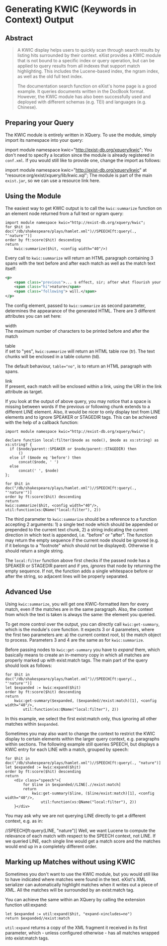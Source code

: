 # Generating KWIC (Keywords in Context) Output

## Abstract

> A KWIC display helps users to quickly scan through search results by listing hits surrounded by their context. eXist provides a KWIC module that is not bound to a specific index or query operation, but can be applied to query results from all indexes that support match highlighting. This includes the Lucene-based index, the ngram index, as well as the old full text index.
>
> The documentation search function on eXist's home page is a good example. It queries documents written in the DocBook format. However, the KWIC module has also been successfully used and deployed with different schemas (e.g. TEI) and languages (e.g. Chinese).

## Preparing your Query

The KWIC module is entirely written in XQuery. To use the module, simply import its namespace into your query:

import module namespace kwic="http://exist-db.org/xquery/kwic";
You don't need to specify a location since the module is already registered in `conf.xml`. If you would still like to provide one, change the import as follows:

import module namespace kwic="http://exist-db.org/xquery/kwic" at "resource:org/exist/xquery/lib/kwic.xql";
The module is part of the main `exist.jar`, so we can use a resource link here.

## Using the Module

The easiest way to get KWIC output is to call the `kwic:summarize` function on an element node returned from a full text or ngram query:

``` xquery
import module namespace kwic="http://exist-db.org/xquery/kwic";
for $hit in doc("/db/shakespeare/plays/hamlet.xml")//SPEECH[ft:query(., "'nature'")] 
order by ft:score($hit) descending
return
    kwic:summarize($hit, <config width="40"/>)
```

Every call to `kwic:summarize` will return an HTML paragraph containing 3 spans with the text before and after each match as well as the match text itself:

``` xml
<p>
    <span class="previous">... s effect, sir; after what flourish your </span>
    <span class="hi">nature</span>
    <span class="following"> will.</span>
</p>
```

The config element, passed to `kwic:summarize` as second parameter, determines the appearance of the generated HTML. There are 3 different attributes you can set here:

width  
The maximum number of characters to be printed before and after the match

table  
if set to "yes", `kwic:summarize` will return an HTML table row (tr). The text chunks will be enclosed in a table column (td).

The default behaviour, `table="no"`, is to return an HTML paragraph with spans.

link  
If present, each match will be enclosed within a link, using the URI in the link attribute as target.

If you look at the output of above query, you may notice that a space is missing between words if the previous or following chunk extends to a different LINE element. Also, it would be nicer to only display text from LINE elements and to ignore SPEAKER or STAGEDIR tags. This can be achieved with the help of a callback function:

``` xquery
import module namespace kwic="http://exist-db.org/xquery/kwic";
                
declare function local:filter($node as node(), $mode as xs:string) as xs:string? {
  if ($node/parent::SPEAKER or $node/parent::STAGEDIR) then 
      ()
  else if ($mode eq 'before') then 
      concat($node, ' ')
  else 
      concat(' ', $node)
};

for $hit in doc("/db/shakespeare/plays/hamlet.xml")//SPEECH[ft:query(., "'nature'")] 
order by ft:score($hit) descending
return
kwic:summarize($hit, <config width="40"/>, util:function(xs:QName("local:filter"), 2))
```

The third parameter to `kwic:summarize` should be a reference to a function accepting 2 arguments: 1) a single text node which should be appended or prepended to the current text chunk, 2) a string indicating the current direction in which text is appended, i.e. "before" or "after". The function may return the empty sequence if the current node should be ignored (e.g. if it belongs to a "footnote" which should not be displayed). Otherwise it should return a single string.

The `local:filter` function above first checks if the passed node has a SPEAKER or STAGEDIR parent and if yes, *ignores* that node by returning the empty sequence. If not, the function adds a single whitespace before or after the string, so adjacent lines will be properly separated.

## Advanced Use

Using `kwic:summarize`, you will get one KWIC-formatted item for every match, even if the matches are in the same paragraph. Also, the context from which the text is taken is always the same: the element you queried.

To get more control over the output, you can directly call `kwic:get-summary`, which is the module's core function. It expects 3 or 4 parameters, where the first two parameters are: a) the current context root, b) the match object to process. Parameters 3 and 4 are the same as for `kwic:summarize`.

Before passing nodes to `kwic:get-summary` you have to *expand* them, which basically means to create an in-memory copy in which all matches are properly marked up with exist:match tags. The main part of the query should look as follows:

``` xquery
for $hit in doc("/db/shakespeare/plays/hamlet.xml")//SPEECH[ft:query(., "'nature'")]
let $expanded := kwic:expand($hit)
order by ft:score($hit) descending
return
    kwic:get-summary($expanded, ($expanded//exist:match)[1], <config width="40"/>,
        util:function(xs:QName("local:filter"), 2))
```

In this example, we select the first exist:match only, thus ignoring all other matches within `$expanded`.

Sometimes you may also want to change the context to restrict the KWIC display to certain elements within the larger query context, e.g. paragraphs within sections. The following example still queries SPEECH, but displays a KWIC entry for each LINE with a match, grouped by speech:

``` xquery
for $hit in doc("/db/shakespeare/plays/hamlet.xml")//SPEECH[ft:query(., "nature")]
let $expanded := kwic:expand($hit)
order by ft:score($hit) descending
return
    <div class="speech">{
        for $line in $expanded//LINE[.//exist:match]
        return
            kwic:get-summary($line, ($line/exist:match)[1], <config width="40"/>,
                util:function(xs:QName("local:filter"), 2))
    }</div>
```

You may ask why we are not querying LINE directly to get a different context, e.g. as in:

//SPEECH\[ft:query(LINE, "nature")\]
Well, we want Lucene to compute the relevance of each match with respect to the SPEECH context, not LINE. If we queried LINE, each single line would get a match score and the matches would end up in a completely different order.

## Marking up Matches without using KWIC

Sometimes you don't want to use the KWIC module, but you would still like to have indicated where matches were found in the text. eXist's XML serializer can automatically highlight matches when it writes out a piece of XML. All the matches will be surrounded by an exist:match tag.

You can achieve the same within an XQuery by calling the extension function util:expand:

``` xquery
let $expanded := util:expand($hit, "expand-xincludes=no")
return $expanded//exist:match
```

`util:expand` returns a copy of the XML fragment it received in its first parameter, which - unless configured otherwise - has all matches wrapped into exist:match tags.
